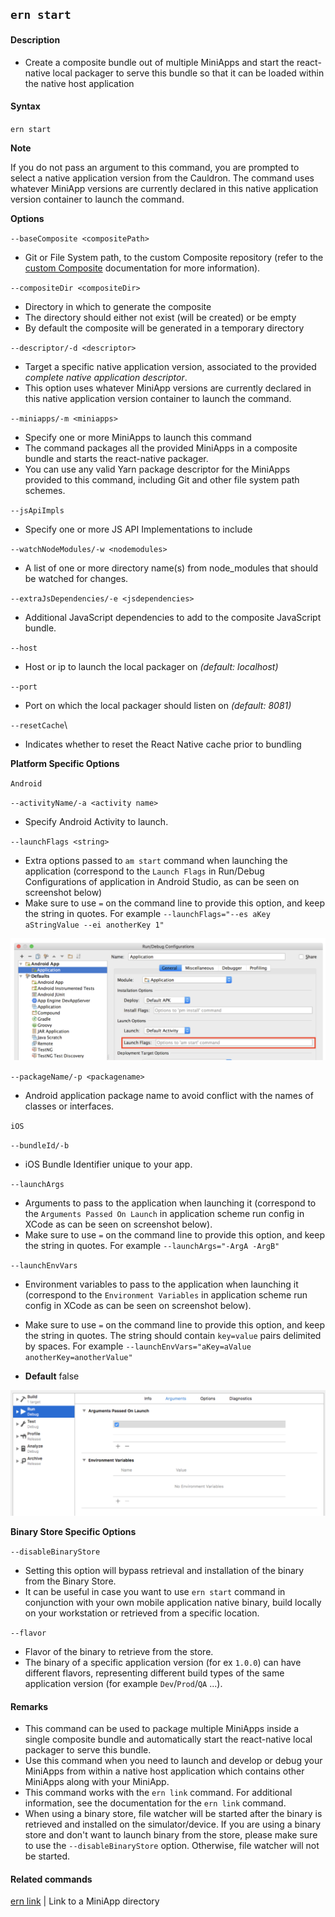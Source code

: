 ## `ern start`

#### Description

* Create a composite bundle out of multiple MiniApps and start the react-native local packager to serve this bundle so that it can be loaded within the native host application  

#### Syntax

`ern start`  

**Note**

If you do not pass an argument to this command, you are prompted to select a native application version from the Cauldron. The command uses whatever MiniApp versions are currently declared in this native application version container to launch the command.  

**Options**  

`--baseComposite <compositePath>`

* Git or File System path, to the custom Composite repository (refer to the [custom Composite] documentation for more information).

`--compositeDir <compositeDir>`

* Directory in which to generate the composite
* The directory should either not exist (will be created) or be empty
* By default the composite will be generated in a temporary directory

`--descriptor/-d <descriptor>`

* Target a specific native application version, associated to the provided *complete native application descriptor*.  
* This option uses whatever MiniApp versions are currently declared in this native application version container to launch the command.  

`--miniapps/-m <miniapps>`

* Specify one or more MiniApps to launch this command  
* The command packages all the provided MiniApps in a composite bundle and starts the react-native packager.  
* You can use any valid Yarn package descriptor for the MiniApps provided to this command, including Git and other file system path schemes.  

`--jsApiImpls`

* Specify one or more JS API Implementations to include

`--watchNodeModules/-w <nodemodules>`
* A list of one or more directory name(s) from node_modules that should be watched for changes.

`--extraJsDependencies/-e <jsdependencies>`
* Additional JavaScript dependencies to add to the composite JavaScript bundle.

`--host`
* Host or ip to launch the local packager on *(default: localhost)*

`--port`
* Port on which the local packager should listen on *(default: 8081)*

`--resetCache`\

* Indicates whether to reset the React Native cache prior to bundling

**Platform Specific Options**

`Android`

`--activityName/-a <activity name>`
* Specify Android Activity to launch.

`--launchFlags <string>`
* Extra options passed to `am start` command when launching the application (correspond to the `Launch Flags` in Run/Debug Configurations of application in Android Studio, as can be seen on screenshot below)
* Make sure to use `=` on the command line to provide this option, and keep the string in quotes. For example `--launchFlags="--es aKey aStringValue --ei anotherKey 1"`

![Android Studio Run Config](../images/android-studio-run-config.png)

`--packageName/-p <packagename>`
* Android application package name to avoid conflict with the names of classes or interfaces.

`iOS`

`--bundleId/-b`
* iOS Bundle Identifier unique to your app.

`--launchArgs` 
* Arguments to pass to the application when launching it (correspond to the `Arguments Passed On Launch` in application scheme run config in XCode as can be seen on screenshot below).
* Make sure to use `=` on the command line to provide this option, and keep the string in quotes. For example `--launchArgs="-ArgA -ArgB"`

`--launchEnvVars`
* Environment variables to pass to the application when launching it (correspond to the `Environment Variables` in application scheme run config in XCode as can be seen on screenshot below).
* Make sure to use `=` on the command line to provide this option, and keep the string in quotes. The string should contain `key=value` pairs delimited by spaces. For example `--launchEnvVars="aKey=aValue anotherKey=anotherValue"`

* **Default** false

![xcode scheme run](../images/xcode-scheme-run.png)

**Binary Store Specific Options**

`--disableBinaryStore`

* Setting this option will bypass retrieval and installation of the binary from the Binary Store.  
* It can be useful in case you want to use `ern start` command in conjunction with your own mobile application native binary, build locally on your workstation or retrieved from a specific location.

`--flavor`

* Flavor of the binary to retrieve from the store.
* The binary of a specific application version (for ex `1.0.0`) can have different flavors, representing different build types of the same application version (for example `Dev`/`Prod`/`QA` ...).

#### Remarks

* This command can be used to package multiple MiniApps inside a single composite bundle and automatically start the react-native local packager to serve this bundle.  
* Use this command when you need to launch and develop or debug your MiniApps from within a native host application which contains other MiniApps along with your MiniApp.  
* This command works with the `ern link` command. For additional information, see the documentation for the `ern link` command.  
* When using a binary store, file watcher will be started after the binary is retrieved and installed on the simulator/device. If you are using a binary store and don't want to launch binary from the store, please make sure to use the `--disableBinaryStore` option. Otherwise, file watcher will not be started.

#### Related commands

 [ern link] | Link to a MiniApp directory

[ern link]: ./link.md
[custom Composite]: ./platform-parts/composite/index.md
